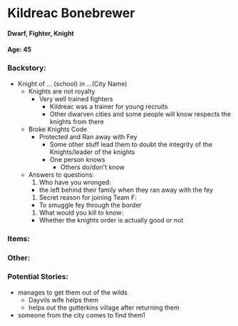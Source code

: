 # Kildreac Bonebrewer
#### Dwarf, Fighter, Knight
#### Age: 45
### Backstory:
  * Knight of ... (school) in ...(City Name)
    * Knights are not royalty
      * Very well trained fighters
        * Kildreac was a trainer for young recruits
        * Other dwarven cities and some people will know respects the knights from there
    * Broke Knights Code
      * Protected and Ran away with Fey
        * Some other stuff lead them to doubt the integrity of the Knights/leader of the knights
        * One person knows
          * Others do/don't know
    * Answers to questions:
      1. Who have you wronged:
        * the left behind their family when they ran away with the fey
      1. Secret reason for joining Team F:
        * To smuggle fey through the border
      1. What would you kill to know:
        * Whether the knights order is actually good or not

### Items:

### Other:

### Potential Stories:
* manages to get them out of the wilds
  * Dayvils wife helps them
  * helps out the gutterkins village after returning them
* someone from the city comes to find them1

